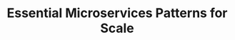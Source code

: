 ---
title: "Essential Microservices Patterns for Scale"
description: "Comprehensive guide to proven microservices patterns that actually work in production environments."
publishedAt: 2024-11-15
tags: ["architecture", "microservices", "patterns"]
url: "https://blog.osixtech.com/microservices-patterns"
stars: 342
featured: true
---